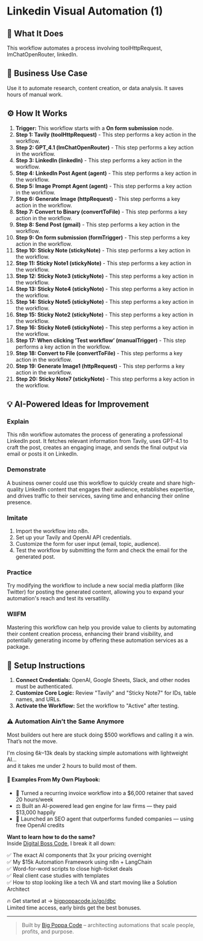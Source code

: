 # Linkedin Visual Automation (1)

## 🚀 What It Does
This workflow automates a process involving toolHttpRequest, lmChatOpenRouter, linkedIn.

## 💼 Business Use Case
Use it to automate research, content creation, or data analysis. It saves hours of manual work.

## ⚙️ How It Works
1.  **Trigger:** This workflow starts with a **On form submission** node.
2. **Step 1: Tavily (toolHttpRequest)** - This step performs a key action in the workflow.
3. **Step 2: GPT_4.1 (lmChatOpenRouter)** - This step performs a key action in the workflow.
4. **Step 3: LinkedIn (linkedIn)** - This step performs a key action in the workflow.
5. **Step 4: LinkedIn Post Agent (agent)** - This step performs a key action in the workflow.
6. **Step 5: Image Prompt Agent (agent)** - This step performs a key action in the workflow.
7. **Step 6: Generate Image (httpRequest)** - This step performs a key action in the workflow.
8. **Step 7: Convert to Binary (convertToFile)** - This step performs a key action in the workflow.
9. **Step 8: Send Post (gmail)** - This step performs a key action in the workflow.
10. **Step 9: On form submission (formTrigger)** - This step performs a key action in the workflow.
11. **Step 10: Sticky Note (stickyNote)** - This step performs a key action in the workflow.
12. **Step 11: Sticky Note1 (stickyNote)** - This step performs a key action in the workflow.
13. **Step 12: Sticky Note3 (stickyNote)** - This step performs a key action in the workflow.
14. **Step 13: Sticky Note4 (stickyNote)** - This step performs a key action in the workflow.
15. **Step 14: Sticky Note5 (stickyNote)** - This step performs a key action in the workflow.
16. **Step 15: Sticky Note2 (stickyNote)** - This step performs a key action in the workflow.
17. **Step 16: Sticky Note6 (stickyNote)** - This step performs a key action in the workflow.
18. **Step 17: When clicking ‘Test workflow’ (manualTrigger)** - This step performs a key action in the workflow.
19. **Step 18: Convert to File (convertToFile)** - This step performs a key action in the workflow.
20. **Step 19: Generate Image1 (httpRequest)** - This step performs a key action in the workflow.
21. **Step 20: Sticky Note7 (stickyNote)** - This step performs a key action in the workflow.

## 💡 AI-Powered Ideas for Improvement
### Explain
This n8n workflow automates the process of generating a professional LinkedIn post. It fetches relevant information from Tavily, uses GPT-4.1 to craft the post, creates an engaging image, and sends the final output via email or posts it on LinkedIn.

### Demonstrate
A business owner could use this workflow to quickly create and share high-quality LinkedIn content that engages their audience, establishes expertise, and drives traffic to their services, saving time and enhancing their online presence.

### Imitate
1. Import the workflow into n8n.
2. Set up your Tavily and OpenAI API credentials.
3. Customize the form for user input (email, topic, audience).
4. Test the workflow by submitting the form and check the email for the generated post.

### Practice
Try modifying the workflow to include a new social media platform (like Twitter) for posting the generated content, allowing you to expand your automation's reach and test its versatility.

### WIIFM
Mastering this workflow can help you provide value to clients by automating their content creation process, enhancing their brand visibility, and potentially generating income by offering these automation services as a package.

## 🔧 Setup Instructions
1. **Connect Credentials:** OpenAI, Google Sheets, Slack, and other nodes must be authenticated.
2. **Customize Core Logic:** Review "Tavily" and "Sticky Note7" for IDs, table names, and URLs.
3. **Activate the Workflow:** Set the workflow to "Active" after testing.

### ⚠️ Automation Ain’t the Same Anymore

Most builders out here are stuck doing $500 workflows and calling it a win.  
That’s not the move.  

I'm closing $6k–$13k deals by stacking simple automations with lightweight AI...  
and it takes me under 2 hours to build most of them.

#### 🧠 Examples From My Own Playbook:
- 🔁 Turned a recurring invoice workflow into a $6,000 retainer that saved 20 hours/week  
- ⚖️ Built an AI-powered lead gen engine for law firms — they paid $13,000 happily  
- 🚀 Launched an SEO agent that outperforms funded companies — using free OpenAI credits  

**Want to learn how to do the same?**  
Inside [Digital Boss Code](https://bigpoppacode.io/go/dbc), I break it all down:

✅ The exact AI components that 3x your pricing overnight  
✅ My $15k Automation Framework using n8n + LangChain  
✅ Word-for-word scripts to close high-ticket deals  
✅ Real client case studies with templates  
✅ How to stop looking like a tech VA and start moving like a Solution Architect  

🔥 Get started at → [bigpoppacode.io/go/dbc](https://bigpoppacode.io/go/dbc)  
Limited time access, early birds get the best bonuses.

---
> Built by [Big Poppa Code](https://bigpoppacode.io) – architecting automations that scale people, profits, and purpose.
